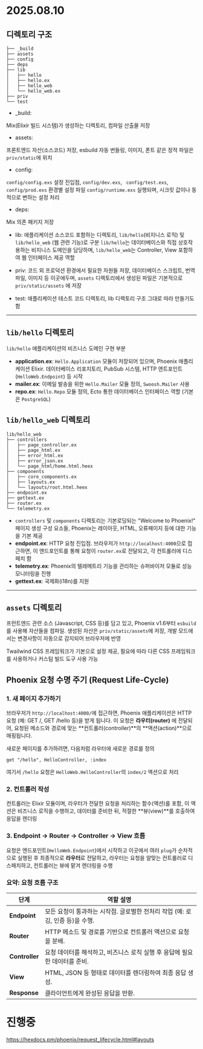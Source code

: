 # 2025.08.10

## 디렉토리 구조
```
├── _build
├── assets
├── config
├── deps
├── lib
│   ├── hello
│   ├── hello.ex
│   ├── hello_web
│   └── hello_web.ex
├── priv
└── test
```

- _build:

Mix(Elixir 빌드 시스템)가 생성하는 디렉토리, 컴파일 산출물 저장

- assets:

프론트엔드 자산(소스코드) 저장, esbuild 자동 번들링, 이미지, 폰트 같은 정적 파일은 `priv/static`에 위치

- config:

`config/config.exs` 설정 진입점, `config/dev.exs`, ` config/test.exs`, `config/prod.exs` 환경별 설정 파일
`config/runtime.exs` 실행되며, 시크릿 값이나 동적으로 변하는 설정 처리

- deps:

Mix 의존 패키지 저장

- lib:
애플리케이션 소스코드 포함하는 디렉토리, `lib/hello`(비지니스 로직) 및 `lib/hello_web` (웹 관련 기능)로 구분
`lib/hello`는 데이터베이스와 직접 상호작용하는 비지니스 도메인을 담당하며, `lib/hello_web`는 Controller, View 포함하여
웹 인터페이스 제공 역할

- priv:
코드 외 프로덕션 환경에서 필요한 자원들 저장, 데이터베이스 스크립트, 번역 파일, 이미지 등 이곳에두며, `assets` 디렉토리에서
생성된 파일은 기본적으로 `priv/static/assets` 에 저장

- test:
애플리케이션 테스트 코드 디렉토리, lib 디렉토리 구조 그대로 따라 만들기도 함

---

## `lib/hello` 디렉토리
`lib/hello` 애플리케이션의 비즈니스 도메인 구현 부분
- **application.ex**: `Hello.Application` 모듈이 저장되어 있으며, Phoenix 애플리케이션 Elixir. 데이터베이스 리포지토리, PubSub 시스템, HTTP 엔트포인트(`HelloWeb.Endpoint`) 등 시작
- **mailer.ex**: 이메일 발송을 위한 `Hello.Mailer` 모듈 정의, `Swoosh.Mailer` 사용
- **repo.ex**: `Hello.Repo` 모듈 정의, Ecto 통한 데이터베이스 인터페이스 역할 (기본은 `PostgreSQL`)


## `lib/hello_web` 디렉토리
```
lib/hello_web
├── controllers
│   ├── page_controller.ex
│   ├── page_html.ex
│   ├── error_html.ex
│   ├── error_json.ex
│   └── page_html/home.html.heex
├── components
│   ├── core_components.ex
│   ├── layouts.ex
│   └── layouts/root.html.heex
├── endpoint.ex
├── gettext.ex
├── router.ex
└── telemetry.ex
```
- `controllers` 및 `components` 디렉토리는 기본로딩되는 "Welcome to Phoenix!" 페이지 생성 구성 요소들, Phoenix는 레이아웃, HTML, 오류페이지 등에 대한 기능을 기본 제공
- **endpoint.ex**: HTTP 요청 진입점. 브라우저가 `http://localhost:4000`으로 접근하면, 이 엔드포인트를 통해 요청이 `router.ex`로 전달되고, 각 컨트롤러에 디스패치 함
- **telemetry.ex**: Phoenix의 텔레메트리 기능을 관리하는 슈퍼바이저 모듈로 성능 모니터링을 진행
- **gettext.ex**: 국제화(i18n)를 지원

---

## `assets` 디렉토리
프런트엔드 관련 소스 (Javascript, CSS 등)를 담고 있고, Phoenix v1.6부터 `esbuild`를 사용해 자산들을 컴파일.
생성된 자산은 `priv/static/assets`에 저장, 개발 모드에서는 변경사항이 자동으로 감지되어 브라우저에 반영

Twailwind CSS 프레임워크가 기본으로 설정 제공, 필요에 따라 다른 CSS 프레임워크를 사용하거나 커스텀 빌드 도구 사용 가능


## Phoenix 요청 수명 주기 (Request Life-Cycle)
### 1. 새 페이지 추가하기

브라우저가 `http://localhost:4000/`에 접근하면, Phoenix 애플리케이션은 HTTP 요청 (예: GET /, GET /hello 등)을 받게 됩니다.
이 요청은 **라우터(router)** 에 전달되어, 요청된 메소드와 경로에 맞는 **컨트롤러(controller)**의 **액션(action)**으로 매핑됩니다.

새로운 페이지를 추가하려면, 다음처럼 라우터에 새로운 경로를 정의
```
get "/hello", HelloController, :index
```
여기서 `/hello` 요청은 `HelloWeb.HelloController`의 `index/2` 액션으로 처리

### 2. 컨트롤러 작성

컨트롤러는 Elixir 모듈이며, 라우터가 전달한 요청을 처리하는 함수(액션)를 포함, 이 액션은 비즈니스 로직을 수행하고, 데이터를 준비한 뒤, 적절한 **뷰(view)**를 호출하여 응답을 렌더링

### 3. Endpoint -> Router -> Controller -> View 흐름

요청은 엔드포인트(`HelloWeb.Endpoint`)에서 시작하고 이곳에서 여러 `plug`가 순차적으로 실행된 후 최종적으로 **라우터**로 전달하고, 라우터는 요청을 알맞는 컨트롤러로 디스패치하고,
컨트롤러는 뷰에 맡겨 렌더링을 수행

### 요약: 요청 흐름 구조
| 단계             | 역할 설명                                           |
| -------------- | ----------------------------------------------- |
| **Endpoint**   | 모든 요청이 통과하는 시작점. 글로벌한 전처리 작업 (예: 로깅, 인증 등)을 수행. |
| **Router**     | HTTP 메소드 및 경로를 기반으로 컨트롤러 액션으로 요청을 분배.           |
| **Controller** | 요청 데이터를 해석하고, 비즈니스 로직 실행 후 응답에 필요한 데이터를 준비.     |
| **View**       | HTML, JSON 등 형태로 데이터를 렌더링하여 최종 응답 생성.           |
| **Response**   | 클라이언트에게 완성된 응답을 반환.                             |


# 진행중
https://hexdocs.pm/phoenix/request_lifecycle.html#layouts
